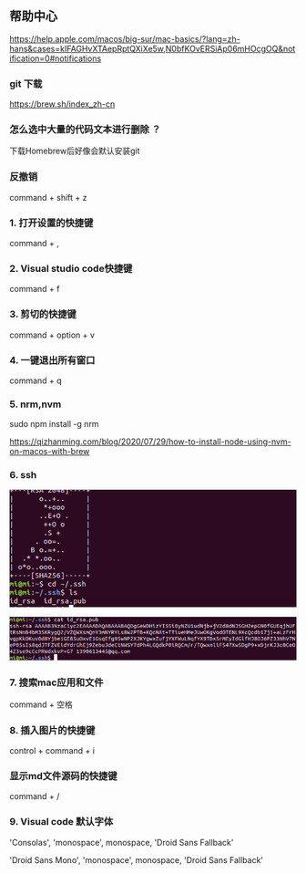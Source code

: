 ## 帮助中心

https://help.apple.com/macos/big-sur/mac-basics/?lang=zh-hans&cases=kIFAGHvXTAepRptQXiXe5w,N0bfKOvERSiAp06mHOcgOQ&notification=0#notifications



### git 下载

https://brew.sh/index_zh-cn 

### 怎么选中大量的代码文本进行删除 ？

下载Homebrew后好像会默认安装git

### 反撤销

command + shift + z



### 1. 打开设置的快捷键 

command + ,

### 2. Visual studio code快捷键

command + f

### 3. 剪切的快捷键

command + option + v

### 4. 一键退出所有窗口

command + q

### 5. nrm,nvm

sudo npm install -g nrm

https://qizhanming.com/blog/2020/07/29/how-to-install-node-using-nvm-on-macos-with-brew

### 6. ssh

![](assets/ssh.png)

![](assets/Bdix6H.png)

### 7. 搜索mac应用和文件

command + 空格

### 8. 插入图片的快捷键

control + command + i

### 显示md文件源码的快捷键

command + /

### 9. Visual code 默认字体

'Consolas', 'monospace', monospace, 'Droid Sans Fallback'

'Droid Sans Mono', 'monospace', monospace, 'Droid Sans Fallback'

